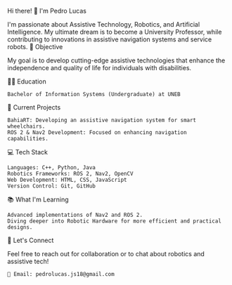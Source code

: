 Hi there! 👋 I'm Pedro Lucas

I'm passionate about Assistive Technology, Robotics, and Artificial Intelligence. My ultimate dream is to become a University Professor, while contributing to innovations in assistive navigation systems and service robots.
🎯 Objective

My goal is to develop cutting-edge assistive technologies that enhance the independence and quality of life for individuals with disabilities.

👨‍🎓 Education

    Bachelor of Information Systems (Undergraduate) at UNEB

🚀 Current Projects

    BahiaRT: Developing an assistive navigation system for smart wheelchairs.
    ROS 2 & Nav2 Development: Focused on enhancing navigation capabilities. 

💻 Tech Stack

    Languages: C++, Python, Java
    Robotics Frameworks: ROS 2, Nav2, OpenCV
    Web Development: HTML, CSS, JavaScript
    Version Control: Git, GitHub

📚 What I'm Learning

    Advanced implementations of Nav2 and ROS 2.
    Diving deeper into Robotic Hardware for more efficient and practical designs.

🌱 Let's Connect

Feel free to reach out for collaboration or to chat about robotics and assistive tech!

    📧 Email: pedrolucas.js18@gmail.com

<!---
karuishi/karuishi is a ✨ special ✨ repository because its `README.md` (this file) appears on your GitHub profile.
You can click the Preview link to take a look at your changes.
--->
